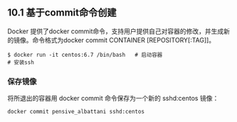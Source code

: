 ## 10.1 基于commit命令创建
Docker 提供了docker commit命令，支持用户提供自己对容器的修改，并生成新的镜像。命令格式为docker commit CONTAINER [REPOSITORY[:TAG]]。
```
$ docker run -it centos:6.7 /bin/bash   # 启动容器
# 安装ssh
```

### 保存镜像
将所退出的容器用 docker commit 命令保存为一个新的 sshd:centos 镜像：
```
docker commit pensive_albattani sshd:centos
```
